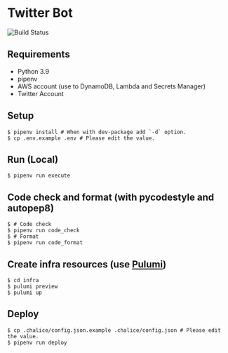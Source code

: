 # Twitter Bot

![Build Status](https://github.com/gotoeveryone/twitter-bot/workflows/Build/badge.svg)

## Requirements

- Python 3.9
- pipenv
- AWS account (use to DynamoDB, Lambda and Secrets Manager)
- Twitter Account

## Setup

```console
$ pipenv install # When with dev-package add `-d` option.
$ cp .env.example .env # Please edit the value.
```

## Run (Local)

```console
$ pipenv run execute
```

## Code check and format (with pycodestyle and autopep8)

```console
$ # Code check
$ pipenv run code_check
$ # Format
$ pipenv run code_format
```

## Create infra resources (use [Pulumi](https://www.pulumi.com/))

```console
$ cd infra
$ pulumi preview
$ pulumi up
```

## Deploy

```console
$ cp .chalice/config.json.example .chalice/config.json # Please edit the value.
$ pipenv run deploy
```

